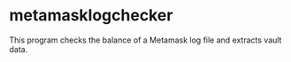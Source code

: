 # metamasklogchecker
This program checks the balance of a Metamask log file and extracts vault data.
